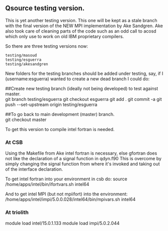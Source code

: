 Qsource testing version.
--------------------------------------------------------------------------------

This is yet another testing version.  This one will be kept as a stale
branch with  the final version  of the  NEW MPI implementation  by Ake
Sandgren. Ake also took care of cleaning  parts of the code such as an
odd  call to  acosd which  only  use to  work on  old IBM  proprietary
compilers.

So there are three testing versions now:

    testing/masoud
    testing/esguerra
    testing/akesandgren

New folders  for the testing  branches should be added  under testing,
say, if  I (username:esguerra) wanted  to create  a new dead  branch I
could do:

##Create new testing branch (ideally not being developed) to test against master.  
    git branch testing/esguerra
    git checkout esguerra
    git add .
    git commit -a
    git push --set-upstream origin testing/esguerra

##To go back to main development (master) branch.  
    git checkout master

To get this version to compile intel fortran is needed.

### At CSB
Using the Makefile from Ake  intel fortran is necessary, else gfortran
does not like the declaration of a signal function in qdyn.f90
This is  overcome by  simply changing the  signal function  from where
it's invoked and  taking out of the interface  declaration. 

To get intel fortran into your environment in csb do:
    source /home/apps/intel/bin/ifortvars.sh intel64

And to get intel MPI (but not mpiifort) into the environment:
    /home/apps/intel/impi/5.0.0.028/intel64/bin/mpivars.sh  intel64

### At triolith

module load intel/15.0.1.133
module load impi/5.0.2.044

